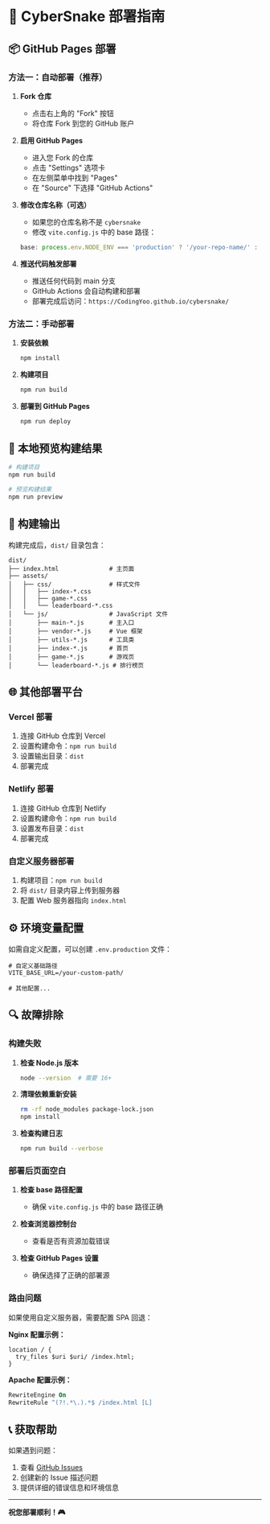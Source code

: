 # 🚀 CyberSnake 部署指南

## 📦 GitHub Pages 部署

### 方法一：自动部署（推荐）

1. **Fork 仓库**
   - 点击右上角的 "Fork" 按钮
   - 将仓库 Fork 到您的 GitHub 账户

2. **启用 GitHub Pages**
   - 进入您 Fork 的仓库
   - 点击 "Settings" 选项卡
   - 在左侧菜单中找到 "Pages"
   - 在 "Source" 下选择 "GitHub Actions"

3. **修改仓库名称（可选）**
   - 如果您的仓库名称不是 `cybersnake`
   - 修改 `vite.config.js` 中的 base 路径：
   ```javascript
   base: process.env.NODE_ENV === 'production' ? '/your-repo-name/' : '/',
   ```

4. **推送代码触发部署**
   - 推送任何代码到 main 分支
   - GitHub Actions 会自动构建和部署
   - 部署完成后访问：`https://CodingYoo.github.io/cybersnake/`

### 方法二：手动部署

1. **安装依赖**
   ```bash
   npm install
   ```

2. **构建项目**
   ```bash
   npm run build
   ```

3. **部署到 GitHub Pages**
   ```bash
   npm run deploy
   ```

## 🔧 本地预览构建结果

```bash
# 构建项目
npm run build

# 预览构建结果
npm run preview
```

## 📁 构建输出

构建完成后，`dist/` 目录包含：

```
dist/
├── index.html              # 主页面
├── assets/
│   ├── css/                # 样式文件
│   │   ├── index-*.css
│   │   ├── game-*.css
│   │   └── leaderboard-*.css
│   └── js/                 # JavaScript 文件
│       ├── main-*.js       # 主入口
│       ├── vendor-*.js     # Vue 框架
│       ├── utils-*.js      # 工具类
│       ├── index-*.js      # 首页
│       ├── game-*.js       # 游戏页
│       └── leaderboard-*.js # 排行榜页
```

## 🌐 其他部署平台

### Vercel 部署

1. 连接 GitHub 仓库到 Vercel
2. 设置构建命令：`npm run build`
3. 设置输出目录：`dist`
4. 部署完成

### Netlify 部署

1. 连接 GitHub 仓库到 Netlify
2. 设置构建命令：`npm run build`
3. 设置发布目录：`dist`
4. 部署完成

### 自定义服务器部署

1. 构建项目：`npm run build`
2. 将 `dist/` 目录内容上传到服务器
3. 配置 Web 服务器指向 `index.html`

## ⚙️ 环境变量配置

如需自定义配置，可以创建 `.env.production` 文件：

```env
# 自定义基础路径
VITE_BASE_URL=/your-custom-path/

# 其他配置...
```

## 🔍 故障排除

### 构建失败

1. **检查 Node.js 版本**
   ```bash
   node --version  # 需要 16+
   ```

2. **清理依赖重新安装**
   ```bash
   rm -rf node_modules package-lock.json
   npm install
   ```

3. **检查构建日志**
   ```bash
   npm run build --verbose
   ```

### 部署后页面空白

1. **检查 base 路径配置**
   - 确保 `vite.config.js` 中的 base 路径正确

2. **检查浏览器控制台**
   - 查看是否有资源加载错误

3. **检查 GitHub Pages 设置**
   - 确保选择了正确的部署源

### 路由问题

如果使用自定义服务器，需要配置 SPA 回退：

**Nginx 配置示例：**
```nginx
location / {
  try_files $uri $uri/ /index.html;
}
```

**Apache 配置示例：**
```apache
RewriteEngine On
RewriteRule ^(?!.*\.).*$ /index.html [L]
```

## 📞 获取帮助

如果遇到问题：

1. 查看 [GitHub Issues](https://github.com/your-username/cybersnake/issues)
2. 创建新的 Issue 描述问题
3. 提供详细的错误信息和环境信息

---

**祝您部署顺利！🎮**
